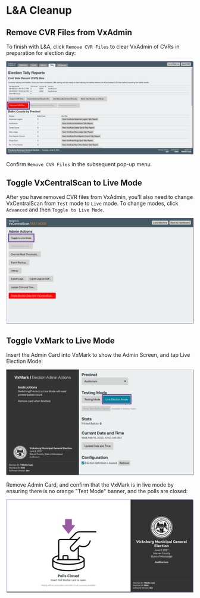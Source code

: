 # L\&A Cleanup

## Remove CVR Files from VxAdmin

To finish with L\&A, click `Remove CVR Files` to clear VxAdmin of CVRs in preparation for election day:&#x20;

![](<../.gitbook/assets/image (128).png>)

Confirm `Remove CVR Files`  in the subsequent pop-up menu.&#x20;

## Toggle VxCentralScan to Live Mode

After you have removed CVR files from VxAdmin, you'll also need to change VxCentralScan from `Test` mode to `Live` mode. To change modes, click `Advanced` and then `Toggle to Live Mode`.

![](<../.gitbook/assets/image (178).png>)

## Toggle VxMark to Live Mode

Insert the Admin Card into VxMark to show the Admin Screen, and tap Live Election Mode:

![](<../.gitbook/assets/image (166).png>)



Remove Admin Card, and confirm that the VxMark is in live mode by ensuring there is no orange "Test Mode" banner, and the polls are closed:

![](<../.gitbook/assets/image (91).png>)
